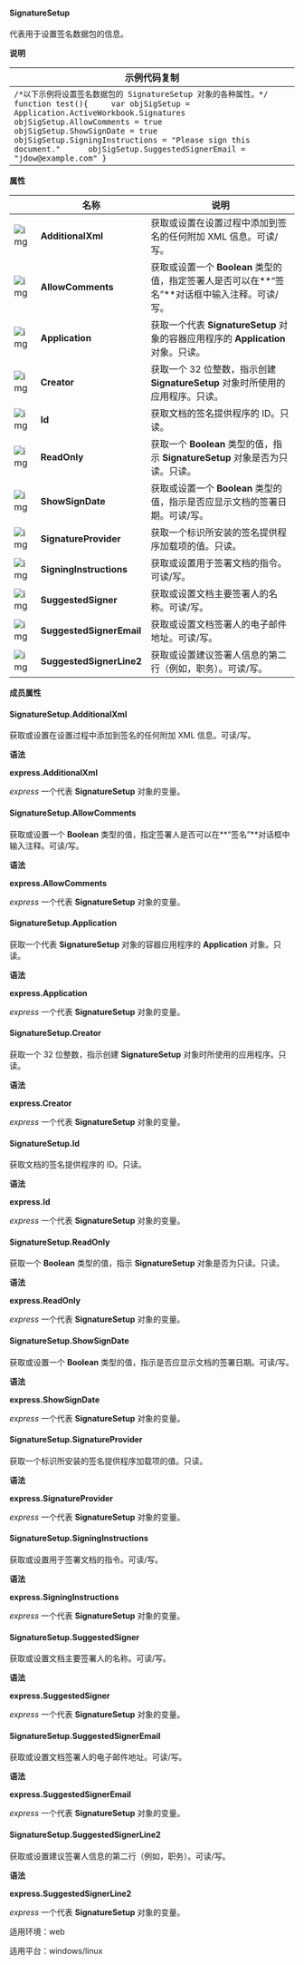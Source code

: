 #### **SignatureSetup**



代表用于设置签名数据包的信息。

**说明**

| 示例代码复制                                                 |
| ------------------------------------------------------------ |
| `/*以下示例将设置签名数据包的 SignatureSetup 对象的各种属性。*/ function test(){     var objSigSetup = Application.ActiveWorkbook.Signatures     objSigSetup.AllowComments = true      objSigSetup.ShowSignDate = true      objSigSetup.SigningInstructions = "Please sign this document."      objSigSetup.SuggestedSignerEmail = "jdow@example.com" }` |

**属性**

|                                                              | 名称                     | 说明                                                         |
| ------------------------------------------------------------ | ------------------------ | ------------------------------------------------------------ |
| ![img](https://qn.cache.wpscdn.cn/encs/doc/office_v19/gif/properties.gif) | **AdditionalXml**        | 获取或设置在设置过程中添加到签名的任何附加 XML 信息。可读/写。 |
| ![img](https://qn.cache.wpscdn.cn/encs/doc/office_v19/gif/properties.gif) | **AllowComments**        | 获取或设置一个 **Boolean** 类型的值，指定签署人是否可以在**“签名”**对话框中输入注释。可读/写。 |
| ![img](https://qn.cache.wpscdn.cn/encs/doc/office_v19/gif/properties.gif) | **Application**          | 获取一个代表 **SignatureSetup** 对象的容器应用程序的 **Application** 对象。只读。 |
| ![img](https://qn.cache.wpscdn.cn/encs/doc/office_v19/gif/properties.gif) | **Creator**              | 获取一个 32 位整数，指示创建 **SignatureSetup** 对象时所使用的应用程序。只读。 |
| ![img](https://qn.cache.wpscdn.cn/encs/doc/office_v19/gif/properties.gif) | **Id**                   | 获取文档的签名提供程序的 ID。只读。                          |
| ![img](https://qn.cache.wpscdn.cn/encs/doc/office_v19/gif/properties.gif) | **ReadOnly**             | 获取一个 **Boolean** 类型的值，指示 **SignatureSetup** 对象是否为只读。只读。 |
| ![img](https://qn.cache.wpscdn.cn/encs/doc/office_v19/gif/properties.gif) | **ShowSignDate**         | 获取或设置一个 **Boolean** 类型的值，指示是否应显示文档的签署日期。可读/写。 |
| ![img](https://qn.cache.wpscdn.cn/encs/doc/office_v19/gif/properties.gif) | **SignatureProvider**    | 获取一个标识所安装的签名提供程序加载项的值。只读。           |
| ![img](https://qn.cache.wpscdn.cn/encs/doc/office_v19/gif/properties.gif) | **SigningInstructions**  | 获取或设置用于签署文档的指令。可读/写。                      |
| ![img](https://qn.cache.wpscdn.cn/encs/doc/office_v19/gif/properties.gif) | **SuggestedSigner**      | 获取或设置文档主要签署人的名称。可读/写。                    |
| ![img](https://qn.cache.wpscdn.cn/encs/doc/office_v19/gif/properties.gif) | **SuggestedSignerEmail** | 获取或设置文档签署人的电子邮件地址。可读/写。                |
| ![img](https://qn.cache.wpscdn.cn/encs/doc/office_v19/gif/properties.gif) | **SuggestedSignerLine2** | 获取或设置建议签署人信息的第二行（例如，职务）。可读/写。    |

**成员属性**

#### **SignatureSetup.AdditionalXml**

获取或设置在设置过程中添加到签名的任何附加 XML 信息。可读/写。

**语法**

**express.AdditionalXml**

*express*   一个代表 **SignatureSetup** 对象的变量。

#### **SignatureSetup.AllowComments**

获取或设置一个 **Boolean** 类型的值，指定签署人是否可以在**“签名”**对话框中输入注释。可读/写。

**语法**

**express.AllowComments**

*express*   一个代表 **SignatureSetup** 对象的变量。

#### **SignatureSetup.Application**

获取一个代表 **SignatureSetup** 对象的容器应用程序的 **Application** 对象。只读。

**语法**

**express.Application**

*express*   一个代表 **SignatureSetup** 对象的变量。

#### **SignatureSetup.Creator**

获取一个 32 位整数，指示创建 **SignatureSetup** 对象时所使用的应用程序。只读。

**语法**

**express.Creator**

*express*   一个代表 **SignatureSetup** 对象的变量。

#### **SignatureSetup.Id**

获取文档的签名提供程序的 ID。只读。

**语法**

**express.Id**

*express*   一个代表 **SignatureSetup** 对象的变量。

#### **SignatureSetup.ReadOnly**

获取一个 **Boolean** 类型的值，指示 **SignatureSetup** 对象是否为只读。只读。

**语法**

**express.ReadOnly**

*express*   一个代表 **SignatureSetup** 对象的变量。

#### **SignatureSetup.ShowSignDate**

获取或设置一个 **Boolean** 类型的值，指示是否应显示文档的签署日期。可读/写。

**语法**

**express.ShowSignDate**

*express*   一个代表 **SignatureSetup** 对象的变量。

#### **SignatureSetup.SignatureProvider**

获取一个标识所安装的签名提供程序加载项的值。只读。

**语法**

**express.SignatureProvider**

*express*   一个代表 **SignatureSetup** 对象的变量。

#### **SignatureSetup.SigningInstructions**

获取或设置用于签署文档的指令。可读/写。

**语法**

**express.SigningInstructions**

*express*   一个代表 **SignatureSetup** 对象的变量。

#### **SignatureSetup.SuggestedSigner**

获取或设置文档主要签署人的名称。可读/写。

**语法**

**express.SuggestedSigner**

*express*   一个代表 **SignatureSetup** 对象的变量。

#### **SignatureSetup.SuggestedSignerEmail**

获取或设置文档签署人的电子邮件地址。可读/写。

**语法**

**express.SuggestedSignerEmail**

*express*   一个代表 **SignatureSetup** 对象的变量。

#### **SignatureSetup.SuggestedSignerLine2**

获取或设置建议签署人信息的第二行（例如，职务）。可读/写。

**语法**

**express.SuggestedSignerLine2**

*express*   一个代表 **SignatureSetup** 对象的变量。

适用环境：web

适用平台：windows/linux